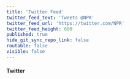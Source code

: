 ```yaml
---
title: 'Twitter Feed'
twitter_feed_text: 'Tweets @NPR'
twitter_feed_url: 'https://twitter.com/NPR'
twitter_feed_height: 600
published: true
hide_git_sync_repo_link: false
routable: false
visible: false
---
```


#### Twitter
